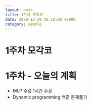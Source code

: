 ```yaml
---
layout: post
title: 1주차 모각코
date: 2020-12-30 20:10:00 +0900
category: sample
---
```

# 1주차 모각코

# 1주차 - 오늘의 계획

+ MLP 수강 1시간 수강
+ Dynamic programming 백준 문제풀기
